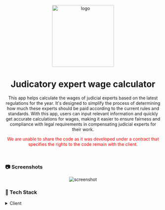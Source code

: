 
<div align="center">

  <img src="https://reserve-cloud.storage.iran.liara.space/%E2%80%94Pngtree%E2%80%94hotel_4561213.png" alt="logo" width="200" height="auto" />
  <h1>Judicatory expert wage calculator</h1>
  <p>This app helps calculate the wages of judicial experts based on the latest regulations for the year. It's designed to simplify the process of determining how much these experts should be paid according to the current rules and standards. With this app, users can input relevant information and quickly get accurate calculations for wages, making it easier to ensure fairness and compliance with legal requirements in compensating judicial experts for their work. </p>
  <p style="color: red;"> We are unable to share the code as it was developed under a contract that specifies the rights to the code remain with the client.</p>
  
  

</div>

<br />



<!-- Screenshots -->
### :camera: Screenshots

<div align="center"> 
 <img src="https://amazone-clone.storage.iran.liara.space/karshenasi.png" alt="screenshot" />
</div>



<!-- TechStack -->
### :space_invader: Tech Stack

<details>
  <summary>Client</summary>
  <ul>
    <li><a href="https://flutter.dev/">Flutter</a></li>
    <li><a href="https://chornthorn.github.io/getx-docs/">Getx State Manager</a></li>
  </ul>
</details>





